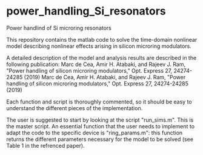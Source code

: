 # power_handling_Si_resonators

Power handlind of Si microring resonators

This repository contains the matlab code to solve the time-domain nonlinear model describing nonlinear effects arising in silicon microring modulators.

A detailed description of the model and analysis results are described in the following publication:
Marc de Cea, Amir H. Atabaki, and Rajeev J. Ram, "Power handling of silicon microring modulators," Opt. Express 27, 24274-24285 (2019) Marc de Cea, Amir H. Atabaki, and Rajeev J. Ram, "Power handling of silicon microring modulators," Opt. Express 27, 24274-24285 (2019)

Each function and script is thoroughly commented, so it should be easy to understand the different pieces of the implementation.

The user is suggested to start by looking at the script "run_sims.m". This is the master script. An essential function that the user needs to implement to adapt the code to the specific device is "ring_params.m": this function returns the different parameters necessary for the model to be solved (see Table 1 in the refrenced paper).
